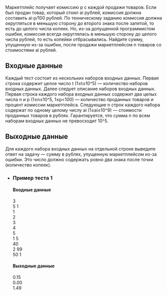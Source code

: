 Маркетплейс получает комиссию p с каждой продажи товаров. Если был продан товар, который стоил ai​ рублей, комиссия должна составить ai​⋅p/100​ рублей. По техническому заданию комиссия должна округляться в меньшую сторону до второго знака после запятой, то есть до целого числа копеек. Но, из-за допущенной программистом ошибки, комиссия всегда округлялась в меньшую сторону до целого числа рублей, то есть копейки отбрасывались. Найдите сумму, упущенную из-за ошибки, после продажи маркетплейсом n товаров со стоимостями ai​ рублей.

## Входные данные

Каждый тест состоит из нескольких наборов входных данных. Первая строка содержит целое число t (1≤t≤10^5) — количество наборов входных данных. Далее следует описание наборов входных данных. Первая строка каждого набора входных данных содержит два целых числа n и p (1≤n≤10^5, 1≤p<100) — количество проданных товаров и процент комиссии маркетплейса. Следующие n строк каждого набора содержат по одному целому числу ai​ (1≤ai​≤10^9) — стоимости проданных товаров в рублях. Гарантируется, что сумма n по всем наборам входных данных не превосходит 10^5.

## Выходные данные

Для каждого набора входных данных на отдельной строке выведите ответ на задачу — сумму в рублях, упущенную маркетплейсом из-за ошибки. Это число должно содержать ровно два знака после точки (количество копеек). 

- ### Пример теста 1
    
    #### Входные данные
    
    3  
    5 1  
    1  
    2  
    3  
    4  
    5  
    1 5  
    40  
    2 99  
    50 1
    
    #### Выходные данные
    
    0.15  
    0.00  
    1.49